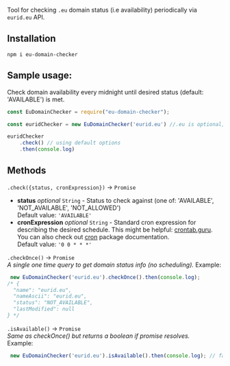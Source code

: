 Tool for checking `.eu` domain status (i.e availability) periodically via `eurid.eu` API.

## Installation

```
npm i eu-domain-checker
```
## Sample usage:  
Check domain availability every midnight until desired status (default: 'AVAILABLE') is met.
```js
const EuDomainChecker = require("eu-domain-checker");

const euridChecker = new EuDomainChecker('eurid.eu') //.eu is optional;

euridChecker
    .check() // using default options
    .then(console.log)
```
## Methods
```.check({status, cronExpression})``` -> ```Promise```
 * **status** *optional* `String` - Status to check against (one of: 'AVAILABLE', 'NOT_AVAILABLE', 'NOT_ALLOWED')  
Default value: ```'AVAILABLE'```
* **cronExpression** *optional* `String` - Standard cron expression for describing the desired schedule. This might be helpful: [crontab.guru](https://crontab.guru/). You can also check out [cron](https://www.npmjs.com/package/cron) package documentation.  
Default value: ```'0 0 * * *'```

```.checkOnce()``` -> ```Promise```  
*A single one time query to get domain status info (no scheduling).*
Example:
```js
 new EuDomainChecker('eurid.eu').checkOnce().then(console.log); 
/* {
  "name": "eurid.eu",
  "nameAscii": "eurid.eu",
  "status": "NOT_AVAILABLE",
  "lastModified": null
} */
```

```.isAvailable()``` -> ```Promise```  
*Same as checkOnce() but returns a boolean if promise resolves.*  
Example:
```js
 new EuDomainChecker('eurid.eu').isAvailable().then(console.log); // false
```